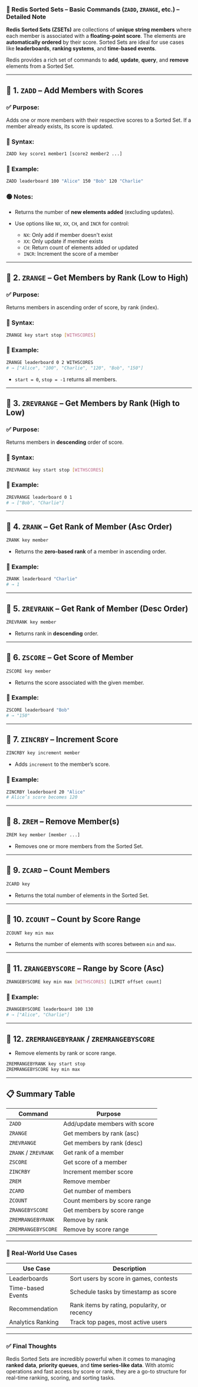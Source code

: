 ### 📘 Redis Sorted Sets – Basic Commands (`ZADD`, `ZRANGE`, etc.) – Detailed Note

**Redis Sorted Sets (ZSETs)** are collections of **unique string members** where each member is associated with a **floating-point score**. The elements are **automatically ordered** by their score. Sorted Sets are ideal for use cases like **leaderboards**, **ranking systems**, and **time-based events**.

Redis provides a rich set of commands to **add**, **update**, **query**, and **remove** elements from a Sorted Set.

---

## 🔹 1. `ZADD` – Add Members with Scores

### ✅ Purpose:

Adds one or more members with their respective scores to a Sorted Set. If a member already exists, its score is updated.

### 🔧 Syntax:

```bash
ZADD key score1 member1 [score2 member2 ...]
```

### 🧪 Example:

```bash
ZADD leaderboard 100 "Alice" 150 "Bob" 120 "Charlie"
```

### 🟢 Notes:

* Returns the number of **new elements added** (excluding updates).
* Use options like `NX`, `XX`, `CH`, and `INCR` for control:

  * `NX`: Only add if member doesn't exist
  * `XX`: Only update if member exists
  * `CH`: Return count of elements added or updated
  * `INCR`: Increment the score of a member

---

## 🔹 2. `ZRANGE` – Get Members by Rank (Low to High)

### ✅ Purpose:

Returns members in ascending order of score, by rank (index).

### 🔧 Syntax:

```bash
ZRANGE key start stop [WITHSCORES]
```

### 🧪 Example:

```bash
ZRANGE leaderboard 0 2 WITHSCORES
# → ["Alice", "100", "Charlie", "120", "Bob", "150"]
```

* `start = 0`, `stop = -1` returns all members.

---

## 🔹 3. `ZREVRANGE` – Get Members by Rank (High to Low)

### ✅ Purpose:

Returns members in **descending** order of score.

### 🔧 Syntax:

```bash
ZREVRANGE key start stop [WITHSCORES]
```

### 🧪 Example:

```bash
ZREVRANGE leaderboard 0 1
# → ["Bob", "Charlie"]
```

---

## 🔹 4. `ZRANK` – Get Rank of Member (Asc Order)

```bash
ZRANK key member
```

* Returns the **zero-based rank** of a member in ascending order.

### 🧪 Example:

```bash
ZRANK leaderboard "Charlie"
# → 1
```

---

## 🔹 5. `ZREVRANK` – Get Rank of Member (Desc Order)

```bash
ZREVRANK key member
```

* Returns rank in **descending** order.

---

## 🔹 6. `ZSCORE` – Get Score of Member

```bash
ZSCORE key member
```

* Returns the score associated with the given member.

### 🧪 Example:

```bash
ZSCORE leaderboard "Bob"
# → "150"
```

---

## 🔹 7. `ZINCRBY` – Increment Score

```bash
ZINCRBY key increment member
```

* Adds `increment` to the member’s score.

### 🧪 Example:

```bash
ZINCRBY leaderboard 20 "Alice"
# Alice’s score becomes 120
```

---

## 🔹 8. `ZREM` – Remove Member(s)

```bash
ZREM key member [member ...]
```

* Removes one or more members from the Sorted Set.

---

## 🔹 9. `ZCARD` – Count Members

```bash
ZCARD key
```

* Returns the total number of elements in the Sorted Set.

---

## 🔹 10. `ZCOUNT` – Count by Score Range

```bash
ZCOUNT key min max
```

* Returns the number of elements with scores between `min` and `max`.

---

## 🔹 11. `ZRANGEBYSCORE` – Range by Score (Asc)

```bash
ZRANGEBYSCORE key min max [WITHSCORES] [LIMIT offset count]
```

### 🧪 Example:

```bash
ZRANGEBYSCORE leaderboard 100 130
# → ["Alice", "Charlie"]
```

---

## 🔹 12. `ZREMRANGEBYRANK` / `ZREMRANGEBYSCORE`

* Remove elements by rank or score range.

```bash
ZREMRANGEBYRANK key start stop
ZREMRANGEBYSCORE key min max
```

---

## 📋 Summary Table

| Command              | Purpose                       |
| -------------------- | ----------------------------- |
| `ZADD`               | Add/update members with score |
| `ZRANGE`             | Get members by rank (asc)     |
| `ZREVRANGE`          | Get members by rank (desc)    |
| `ZRANK` / `ZREVRANK` | Get rank of a member          |
| `ZSCORE`             | Get score of a member         |
| `ZINCRBY`            | Increment member score        |
| `ZREM`               | Remove member                 |
| `ZCARD`              | Get number of members         |
| `ZCOUNT`             | Count members by score range  |
| `ZRANGEBYSCORE`      | Get members by score range    |
| `ZREMRANGEBYRANK`    | Remove by rank                |
| `ZREMRANGEBYSCORE`   | Remove by score range         |

---

### 🧠 Real-World Use Cases

| Use Case          | Description                                  |
| ----------------- | -------------------------------------------- |
| Leaderboards      | Sort users by score in games, contests       |
| Time-based Events | Schedule tasks by timestamp as score         |
| Recommendation    | Rank items by rating, popularity, or recency |
| Analytics Ranking | Track top pages, most active users           |

---

### ✅ Final Thoughts

Redis Sorted Sets are incredibly powerful when it comes to managing **ranked data**, **priority queues**, and **time series-like data**. With atomic operations and fast access by score or rank, they are a go-to structure for real-time ranking, scoring, and sorting tasks.

